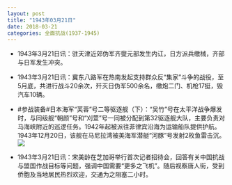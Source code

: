```yaml
---
layout: post
title: "1943年03月21日"
date: 2018-03-21
categories: 全面抗战(1937-1945)
---
```


<meta name="referrer" content="no-referrer" />

- 1943年3月21日讯：驻天津近郊伪军齐燮元部发生内讧，日方派兵缴械，齐部与日军发生冲突。 

- 1943年3月21日讯：冀东八路军在热南发起支持群众反“集家”斗争的战役，至5月底，共进行战斗20余次，歼灭日伪军500余名，缴炮二门、机枪17挺，毁汽车10辆。 

- #参战装备#日本海军“芙蓉”号二等驱逐舰（下）：“吴竹”号在太平洋战争爆发时，与同级舰“朝颜”号和“刈萱”号一同被分配到第32驱逐舰大队，主要负责对马海峡附近的巡逻任务。1942年起被派往菲律宾沿海为运输船队提供护航。1943年12月20日，该舰在马尼拉湾被美海军潜艇“河豚”号发射2枚鱼雷击沉。 <br/><img src="https://wx4.sinaimg.cn/large/aca367d8ly1fpk7ijktkwj21go0fk423.jpg" />

- 1943年3月21日讯：宋美龄在芝加哥举行首次记者招待会，回答有关中国抗战与盟国作战目标等问题，强调中国需要“更多之飞机”。随后视察唐人街，受到侨胞及当地居民热烈欢迎，交通为之阻塞二小时。 

